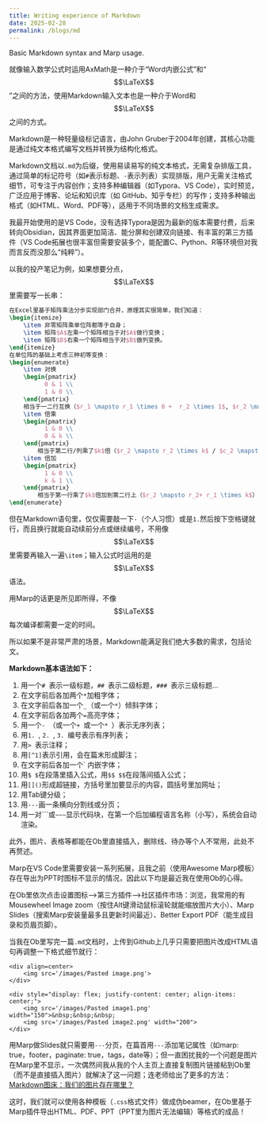 ```yaml
---
title: Writing experience of Markdown
date: 2025-02-28
permalink: /blogs/md
---
```


Basic Markdown syntax and Marp usage.

就像输入数学公式时运用AxMath是一种介于“Word内嵌公式”和“
$$\LaTeX$$
”之间的方法，使用Markdown输入文本也是一种介于Word和
$$\LaTeX$$
之间的方式。

Markdown是一种轻量级标记语言，由John Gruber于2004年创建，其核心功能是通过纯文本格式编写文档并转换为结构化格式。

Markdown文档以`.md`为后缀‌，使用易读易写的纯文本格式，无需复杂排版工具，通过简单的标记符号（如`#`表示标题、`-`表示列表）实现排版，用户无需关注格式细节，可专注于内容创作；支持多种编辑器（如Typora、VS Code），实时预览，广泛应用于博客、论坛和知识库（如 GitHub、知乎专栏）的写作‌；支持多种输出格式（如HTML、Word、PDF等），适用于不同场景的文档生成需求‌。

我最开始使用的是VS Code，没有选择Typora是因为最新的版本需要付费，后来转向Obsidian，因其界面更加简洁、能分屏和创建双向链接、有丰富的第三方插件（VS Code拓展也很丰富但需要安装多个，能配置C、Python、R等环境但对我而言反而没那么“纯粹”）。

以我的投产笔记为例，如果想要分点，
$$\LaTeX$$
里需要写一长串：
```latex
在Excel里基于矩阵乘法分步实现部门合并，原理其实很简单，我们知道：
\begin{itemize}
	\item 非零矩阵乘单位阵都等于自身；
	\item 矩阵$A$左乘一个矩阵相当于对$A$做行变换；
	\item 矩阵$B$右乘一个矩阵相当于对$B$做列变换。
\end{itemize}
在单位阵的基础上考虑三种初等变换：
\begin{enumerate}
	\item 对换
	\begin{pmatrix}
          0 & 1 \\
          1 & 0 \\
	\end{pmatrix}
	相当于一二行互换（$r_1 \mapsto r_1 \times 0 +  r_2 \times 1$, $r_2 \mapsto r_2 \times 0 +  r_1 \times 1$）/ 一二列互换（$c_1 \mapsto c_1 \times 0 +  c_2 \times 1$, $c_2 \mapsto c_2 \times 0 +  c_1 \times 1$）
	\item 倍乘
	\begin{pmatrix}
          1 & 0 \\
          0 & k \\
	\end{pmatrix}
        相当于第二行/列乘了$k$倍（$r_2 \mapsto r_2 \times k$ / $c_2 \mapsto c_2 \times k$）
	\item 倍加
	\begin{pmatrix}
          1 & 0 \\
          k & 1 \\
	\end{pmatrix}
        相当于第一行乘了$k$倍加到第二行上（$r_2 \mapsto r_2+ r_1 \times k$）/ 第二列乘了$k$倍加到第一列上（$c_1 \mapsto c_1+ c_2 \times k$） 
\end{enumerate}
```

但在Markdown语句里，仅仅需要敲一下`-`（个人习惯）或是`1.`然后按下空格键就行，而且换行就能自动续前分点或继续编号，不用像
$$\LaTeX$$
里需要再输入一遍`\item`；输入公式时运用的是
$$\LaTeX$$
语法。

用Marp的话更是所见即所得，不像
$$\LaTeX$$
每次编译都需要一定的时间。

所以如果不是非常严肃的场景，Markdown能满足我们绝大多数的需求，包括论文。

**Markdown基本语法如下：**
1. 用一个`# `表示一级标题，`## `表示二级标题，`### `表示三级标题...
2. 在文字前后各加两个`*`加粗字体；
3. 在文字前后各加一个`_`（或一个`*`）倾斜字体；
4. 在文字前后各加两个`=`高亮字体；
5. 用一个`- `（或一个`+ `或一个`* `）表示无序列表；
6. 用`1. `, `2. `, `3. `编号表示有序列表；
7. 用`> `表示注释；
8. 用`[^1]`表示引用，会在篇末形成脚注；
9. 在文字前后各加一个\` 内嵌字体；
10. 用`$ $`在段落里插入公式，用`$$ $$`在段落间插入公式；
11. 用`[]()`形成超链接，方括号里加要显示的内容，圆括号里加网址；
12. 用Tab键分级；
13. 用`---`画一条横向分割线或分页；
14. 用一对\`\`\`或`~~~`显示代码块，在第一个后加编程语言名称（小写），系统会自动渲染。

此外，图片、表格等都能在Ob里直接插入，删除线、待办等个人不常用，此处不再赘述。

Marp在VS Code里需要安装一系列拓展，且我之前（使用Awesome Marp模板）存在导出为PPT时图标不显示的情况，因此以下均是最近我在使用Ob的心得。

在Ob里依次点击设置图标—>第三方插件—>社区插件市场：浏览，我常用的有Mousewheel Image zoom（按住Alt键滑动鼠标滚轮就能缩放图片大小）、Marp Slides（搜索Marp安装量最多且更新时间最近）、Better Export PDF（能生成目录和页眉页脚）。

当我在Ob里写完一篇`.md`文档时，上传到Github上几乎只需要把图片改成HTML语句再调整一下格式细节就行：
```
<div align=center>
	<img src='/images/Pasted image.png'>
</div>
```

```
<div style="display: flex; justify-content: center; align-items: center;">
	<img src='/images/Pasted image1.png' width="150">&nbsp;&nbsp;&nbsp;
	<img src='/images/Pasted image2.png' width="200">
</div>
```

用Marp做Slides就只需要用`---`分页，在篇首用`---`添加笔记属性（如marp: true，footer，paginate: true，tags，date等）；但一直困扰我的一个问题是图片在Marp里不显示，一次偶然间我从我的个人主页上直接复制图片链接粘到Ob里（而不是直接插入图片）就解决了这一问题；连老师给出了更多的方法：[Markdown图床：我们的图片存在哪里？](https://www.lianxh.cn/details/296.html)

这时，我们就可以使用各种模板（`.css`格式文件）做成伪beamer，在Ob里基于Marp插件导出HTML、PDF、PPT（PPT里为图片无法编辑）等格式的成品！
